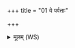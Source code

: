 +++
title = "01 ये पर्वताः"

+++
<details><summary>मूलम् (WS)</summary>

ये पर्वताः सोमपृष्ठा आप उत्तानशीवरीः ।  
वातः पर्जन्य आदग्निस्ते क्रव्यादमशीशमन् ॥ १ ॥
</details>